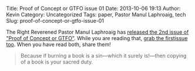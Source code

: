 Title: Proof of Concept or GTFO issue 01
Date: 2013-10-06 19:13
Author: Kevin
Category: Uncategorized
Tags: paper, Pastor Manul Laphroaig, tech
Slug: proof-of-concept-or-gtfo-issue-01

The Right Reverened Pastor Manul Laphroaig has [released the 2nd issue
of "Proof of Concept
or ](http://aptfriendfinder.com/friends/pocorgtfo01.pdf)[GTFO"](http://aptfriendfinder.com/friends/pocorgtfo01.pdf).
While you are reading that, [grab the
first](http://aptfriendfinder.com/friends/pocorgtfo00.pdf)[issue
too](http://aptfriendfinder.com/friends/pocorgtfo00.pdf). When you have
read both, share them!

> Because if burning a book is a sin—which it surely is!—then copying of
> a book is your sacred duty.
